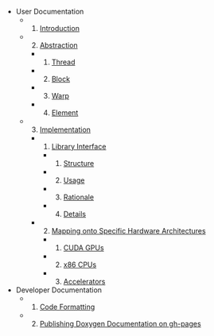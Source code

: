 * User Documentation
  * 1. [Introduction](user/Introduction.md)
  * 2. [Abstraction](user/Abstraction.md)
    * 1. [Thread](user/abstraction/Thread.md)
    * 2. [Block](user/abstraction/Block.md)
    * 3. [Warp](user/abstraction/Warp.md)
    * 4. [Element](user/abstraction/Element.md)
  * 3. [Implementation](user/Implementation.md)
    * 1. [Library Interface](user/implementation/Library.md)
      * 1. [Structure](user/implementation/library/Structure.md)
      * 2. [Usage](user/implementation/library/Usage.md)
      * 3. [Rationale](user/implementation/library/Rationale.md)
      * 4. [Details](user/implementation/library/Details.md)
    * 2. [Mapping onto Specific Hardware Architectures](user/implementation/Mapping.md)
      * 1. [CUDA GPUs](user/implementation/mapping/CUDA.md)
      * 2. [x86 CPUs](user/implementation/mapping/x86.md)
      * 3. [Accelerators](user/implementation/mapping/Accelerators.md)
* Developer Documentation
  * 1. [Code Formatting](dev/style.md)
  * 2. [Publishing Doxygen Documentation on gh-pages](dev/gh-pages.md)
